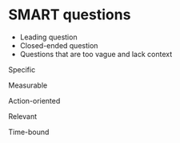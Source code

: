 
<h1>SMART questions</h1>

<ul>
  <li>Leading question</li>
  <li>Closed-ended question</li>
  <li>Questions that are too vague and lack context</li>
</ul>

<p>
  Specific
  
  Measurable
  
  Action-oriented
  
  Relevant
  
  Time-bound
</p>
